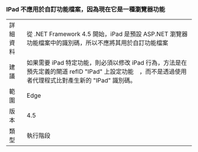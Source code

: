 ### <a name="ipad-should-not-be-used-in-custom-capabilities-file-because-it-is-now-a-browser-capability"></a>IPad 不應用於自訂功能檔案，因為現在它是一種瀏覽器功能

|   |   |
|---|---|
|詳細資料|從 .NET Framework 4.5 開始，iPad 是預設 ASP.NET 瀏覽器功能檔案中的識別碼，所以不應將其用於自訂功能檔案|
|建議|如果需要 iPad 特定功能，則必須以修改 iPad 行為，方法是在預先定義的閘道 refID &quot;IPad&quot; 上設定功能　，而不是透過使用者代理程式比對產生新的 &quot;IPad&quot; 識別碼。|
|範圍|Edge|
|版本|4.5|
|類型|執行階段|

